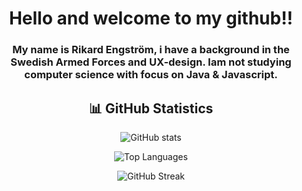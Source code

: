 

<div align="center">

# Hello and welcome to my github!!

### My name is Rikard Engström, i have a background in the Swedish Armed Forces and UX-design. Iam not studying computer science with focus on Java & Javascript.

## 📊 GitHub Statistics

![GitHub stats](https://github-readme-stats.vercel.app/api?username=Nishune&show_icons=true&theme=dark)

![Top Languages](https://github-readme-stats.vercel.app/api/top-langs/?username=Nishune&layout=compact&theme=dark)

![GitHub Streak](https://streak-stats.demolab.com/?user=Nishune&theme=dark)

</div>
